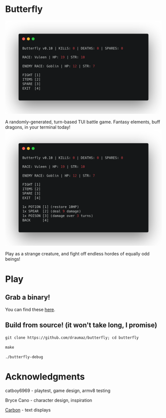# Butterfly
![Screenie](https://github.com/draumaz/butterfly/raw/main/media/scr2.png "Screenshot")

  A randomly-generated, turn-based TUI battle game. Fantasy elements, buff dragons, in your terminal today!
![Weapon](https://github.com/draumaz/butterfly/raw/main/media/scr1.png "Screenshot")

  Play as a strange creature, and fight off endless hordes of equally odd beings!

# Play

## Grab a binary!
  You can find these <a href="https://github.com/draumaz/butterfly/releases/latest">here</a>.

## Build from source! (it won't take long, I promise)

```git clone https://github.com/draumaz/butterfly; cd butterfly```

```make```

```./butterfly-debug```

# Acknowledgments

catboy6969 - playtest, game design, armv8 testing

Bryce Cano - character design, inspiration

<a href="https://carbon.now.sh/">Carbon</a> - text displays
